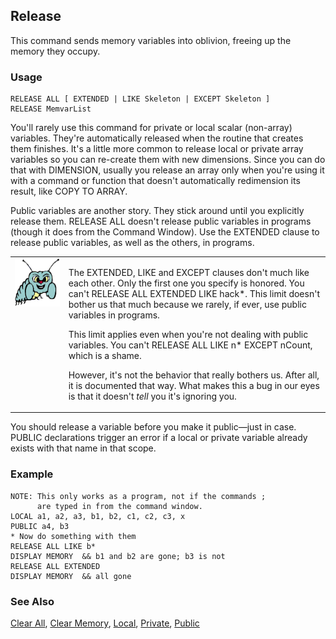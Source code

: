## Release

This command sends memory variables into oblivion, freeing up the memory they occupy.

### Usage

```foxpro
RELEASE ALL [ EXTENDED | LIKE Skeleton | EXCEPT Skeleton ]
RELEASE MemvarList
```

You'll rarely use this command for private or local scalar (non-array) variables. They're automatically released when the routine that creates them finishes. It's a little more common to release local or private array variables so you can re-create them with new dimensions. Since you can do that with DIMENSION, usually you release an array only when you're using it with a command or function that doesn't automatically redimension its result, like COPY TO ARRAY.

Public variables are another story. They stick around until you explicitly release them. RELEASE ALL doesn't release public variables in programs (though it does from the Command Window). Use the EXTENDED clause to release public variables, as well as the others, in programs. 

<table>
<tr>
  <td width="17%" valign="top">
<img width="95" height="77" src="bug.gif">
  </td>
  <td width="83%">
  <p>The EXTENDED, LIKE and EXCEPT clauses don't much like each other. Only the first one you specify is honored. You can't RELEASE ALL EXTENDED LIKE hack*. This limit doesn't bother us that much because we rarely, if ever, use public variables in programs.</p>
  <p>This limit applies even when you're not dealing with public variables. You can't RELEASE ALL LIKE n* EXCEPT nCount, which is a shame. </p>
  <p>However, it's not the behavior that really bothers us. After all, it is documented that way. What makes this a bug in our eyes is that it doesn't <i>tell</i> you it's ignoring you.</p>
  </td>
 </tr>
</table>

You should release a variable before you make it public&mdash;just in case. PUBLIC declarations trigger an error if a local or private variable already exists with that name in that scope.

### Example

```foxpro
NOTE: This only works as a program, not if the commands ;
      are typed in from the command window.
LOCAL a1, a2, a3, b1, b2, c1, c2, c3, x
PUBLIC a4, b3
* Now do something with them
RELEASE ALL LIKE b*
DISPLAY MEMORY  && b1 and b2 are gone; b3 is not
RELEASE ALL EXTENDED
DISPLAY MEMORY  && all gone
```
### See Also

[Clear All](s4g794.md), [Clear Memory](s4g799.md), [Local](s4g220.md), [Private](s4g220.md), [Public](s4g220.md)